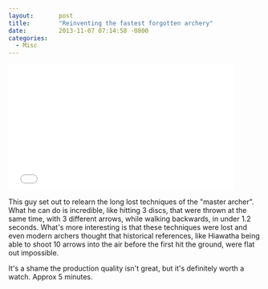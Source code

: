 ```yaml
---
layout:       post
title:        "Reinventing the fastest forgotten archery"
date:         2013-11-07 07:14:58 -0800
categories:
  - Misc
---
```


<iframe class="embedly-embed" src="//cdn.embedly.com/widgets/media.html?src=https%3A%2F%2Fwww.youtube.com%2Fembed%2F2zGnxeSbb3g%3Ffeature%3Doembed&url=https%3A%2F%2Fwww.youtube.com%2Fwatch%3Fv%3D2zGnxeSbb3g&image=https%3A%2F%2Fi.ytimg.com%2Fvi%2F2zGnxeSbb3g%2Fhqdefault.jpg&key=d815972c91e546edb5d2d02e509f8b1c&type=text%2Fhtml&schema=youtube" width="450" height="253" scrolling="no" frameborder="0" allowfullscreen></iframe>

This guy set out to relearn the long lost techniques of the "master archer". What he can do is incredible, like hitting 3 discs, that were thrown at the same time, with 3 different arrows, while walking backwards, in under 1.2 seconds. What's more interesting is that these techniques were lost and even modern archers thought that historical references, like Hiawatha being able to shoot 10 arrows into the air before the first hit the ground, were flat out impossible. 

 It's a shame the production quality isn't great, but it's definitely worth a watch. Approx 5 minutes. 
